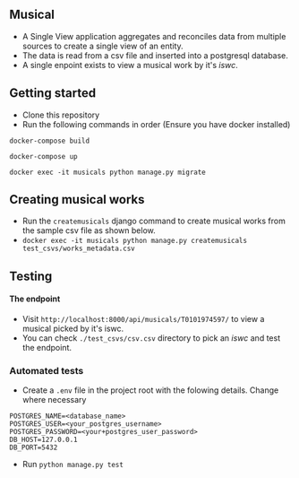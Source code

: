 ## Musical

- A Single View application aggregates and reconciles data from multiple sources to create a single view of an entity.
- The data is read from a csv file and inserted into a postgresql database.
- A single enpoint exists to view a musical work by it's _iswc_.

## Getting started

- Clone this repository
- Run the following commands in order (Ensure you have docker installed)

```
docker-compose build

docker-compose up

docker exec -it musicals python manage.py migrate
```

## Creating musical works

- Run the `createmusicals` django command to create musical works from the sample csv file as shown below.
- `docker exec -it musicals python manage.py createmusicals test_csvs/works_metadata.csv`

## Testing

#### The endpoint

- Visit `http://localhost:8000/api/musicals/T0101974597/` to view a musical picked by it's iswc.
- You can check `./test_csvs/csv.csv` directory to pick an _iswc_ and test the endpoint.

### Automated tests

- Create a `.env` file in the project root with the folowing details. Change where necessary

```
POSTGRES_NAME=<database_name>
POSTGRES_USER=<your_postgres_username>
POSTGRES_PASSWORD=<your+postgres_user_password>
DB_HOST=127.0.0.1
DB_PORT=5432
```

- Run `python manage.py test`
